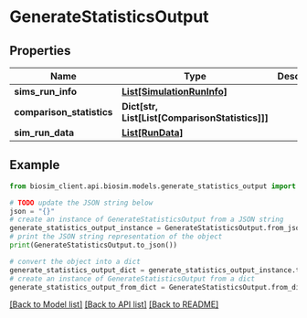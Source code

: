 # GenerateStatisticsOutput

## Properties

| Name                      | Type                                                | Description | Notes      |
| ------------------------- | --------------------------------------------------- | ----------- | ---------- |
| **sims_run_info**         | [**List[SimulationRunInfo]**](SimulationRunInfo.md) |             |
| **comparison_statistics** | **Dict[str, List[List[ComparisonStatistics]]]**     |             |
| **sim_run_data**          | [**List[RunData]**](RunData.md)                     |             | [optional] |

## Example

```python
from biosim_client.api.biosim.models.generate_statistics_output import GenerateStatisticsOutput

# TODO update the JSON string below
json = "{}"
# create an instance of GenerateStatisticsOutput from a JSON string
generate_statistics_output_instance = GenerateStatisticsOutput.from_json(json)
# print the JSON string representation of the object
print(GenerateStatisticsOutput.to_json())

# convert the object into a dict
generate_statistics_output_dict = generate_statistics_output_instance.to_dict()
# create an instance of GenerateStatisticsOutput from a dict
generate_statistics_output_from_dict = GenerateStatisticsOutput.from_dict(generate_statistics_output_dict)
```

[[Back to Model list]](../README.md#documentation-for-models) [[Back to API list]](../README.md#documentation-for-api-endpoints) [[Back to README]](../README.md)
